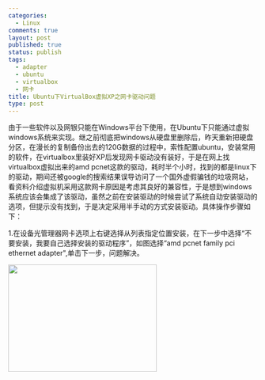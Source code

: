 ```yaml
--- 
categories: 
  - Linux
comments: true
layout: post
published: true
status: publish
tags: 
  - adapter
  - ubuntu
  - virtualbox
  - 网卡
title: Ubuntu下VirtualBox虚拟XP之网卡驱动问题
type: post
---
```

由于一些软件以及网银只能在Windows平台下使用，在Ubuntu下只能通过虚拟windows系统来实现。继之前彻底把windows从硬盘里删除后，昨天重新把硬盘分区，在漫长的复制备份出去的120G数据的过程中，索性配置ubuntu，安装常用的软件，在virtualbox里装好XP后发现网卡驱动没有装好，于是在网上找virtualbox虚拟出来的amd pcnet这款的驱动，耗时半个小时，找到的都是linux下的驱动，期间还被google的搜索结果误导访问了一个国外虚假骗钱的垃圾网站，看资料介绍虚拟机采用这款网卡原因是考虑其良好的兼容性，于是想到windows系统应该会集成了该驱动，虽然之前在安装驱动的时候尝试了系统自动安装驱动的选项，但提示没有找到，于是决定采用半手动的方式安装驱动。具体操作步骤如下：

1.在设备光管理器网卡选项上右键选择从列表指定位置安装，在下一步中选择“不要安装，我要自己选择安装的驱动程序”，如图选择“amd pcnet family pci ethernet adapter",单击下一步，问题解决。

<a href="/wp-content/uploads/2010/11/Screenshot-1.png"><img class="alignnone size-medium wp-image-62124" title="Screenshot-1" src="/wp-content/uploads/2010/11/Screenshot-1-300x217.png" alt="" width="300" height="217"></a>
